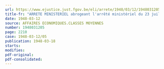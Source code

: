 ```yaml
---
url: https://www.ejustice.just.fgov.be/eli/arrete/1948/03/12/1948031205/justel
title-fr: "ARRETE MINISTERIEL abrogeant l'arrêté ministériel du 23 juillet 1947, décrétant des restrictions en matière de fourniture et de consommation d'énergie électrique"
date: 1948-03-12
source: AFFAIRES ECONOMIQUES.CLASSES MOYENNES
number: 1948031205
page: 2210
case: 1948-03-12/05
publication: 1948-03-18
starts:
modifies:
pdf-original:
pdf-consolidated:
---
```


